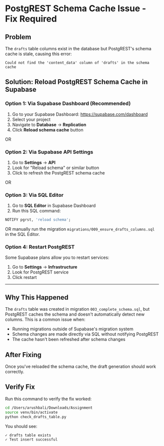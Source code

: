# PostgREST Schema Cache Issue - Fix Required

## Problem
The `drafts` table columns exist in the database but PostgREST's schema cache is stale, causing this error:
```
Could not find the 'content_data' column of 'drafts' in the schema cache
```

## Solution: Reload PostgREST Schema Cache in Supabase

### Option 1: Via Supabase Dashboard (Recommended)
1. Go to your Supabase Dashboard: https://supabase.com/dashboard
2. Select your project
3. Navigate to **Database** → **Replication**
4. Click **Reload schema cache** button

OR

### Option 2: Via Supabase API Settings
1. Go to **Settings** → **API**
2. Look for "Reload schema" or similar button
3. Click to refresh the PostgREST schema cache

OR

### Option 3: Via SQL Editor
1. Go to **SQL Editor** in Supabase Dashboard
2. Run this SQL command:
```sql
NOTIFY pgrst, 'reload schema';
```

OR manually run the migration `migrations/009_ensure_drafts_columns.sql` in the SQL Editor.

### Option 4: Restart PostgREST
Some Supabase plans allow you to restart services:
1. Go to **Settings** → **Infrastructure**
2. Look for PostgREST service
3. Click restart

---

## Why This Happened
The `drafts` table was created in migration `003_complete_schema.sql`, but PostgREST caches the schema and doesn't automatically detect new columns. This is a common issue when:
- Running migrations outside of Supabase's migration system
- Schema changes are made directly via SQL without notifying PostgREST
- The cache hasn't been refreshed after schema changes

## After Fixing
Once you've reloaded the schema cache, the draft generation should work correctly.

## Verify Fix
Run this command to verify the fix worked:
```bash
cd /Users/arushbali/Downloads/Assignment
source venv/bin/activate
python check_drafts_table.py
```

You should see:
```
✓ drafts table exists
✓ Test insert successful
```
